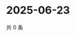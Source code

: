 # 2025-06-23

共 0 条

<!-- BEGIN ZHIHUVIDEO -->
<!-- 最后更新时间 Mon Jun 23 2025 17:14:54 GMT+0800 (China Standard Time) -->

<!-- END ZHIHUVIDEO -->
